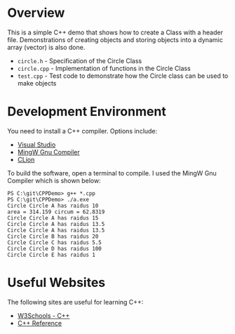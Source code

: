 # Overview

This is a simple C++ demo that shows how to create a Class with a header file.  Demonstrations of creating objects and storing objects into a dynamic array (vector) is also done.

* `circle.h` - Specification of the Circle Class
* `circle.cpp` - Implementation of functions in the Circle Class
* `test.cpp` - Test code to demonstrate how the Circle class can be used to make objects

# Development Environment

You need to install a C++ compiler.  Options include:

* [Visual Studio](https://visualstudio.microsoft.com/)
* [MingW Gnu Compiler](https://sourceforge.net/projects/mingw/)
* [CLion](https://www.jetbrains.com/clion/)

To build the software, open a terminal to compile.  I used the MingW Gnu Compiler which is shown below:

```
PS C:\git\CPPDemo> g++ *.cpp
PS C:\git\CPPDemo> ./a.exe
Circle Circle A has raidus 10
area = 314.159 circum = 62.8319
Circle Circle A has raidus 15
Circle Circle A has raidus 13.5
Circle Circle A has raidus 13.5
Circle Circle B has raidus 20
Circle Circle C has raidus 5.5
Circle Circle D has raidus 100
Circle Circle E has raidus 1
```

# Useful Websites

The following sites are useful for learning C++:

* [W3Schools - C++](https://www.w3schools.com/cpp/)
* [C++ Reference](https://cplusplus.com/reference/)